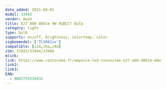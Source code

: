 ```yaml
---
date_added: 2021-04-01
model: 33943
vendor: AwoX
title: E27 A60 806lm 9W RGBCCT Bulb
category: light
type: bulb
supports: on/off, brightness, colortemp, color
zigbeemodel: ['TLSR82xx']
compatible: [z2m,zha,z4d]
z2m: 33943/33944/33946
mlink: 
link: https://www.castorama.fr/ampoule-led-connectee-e27-a60-806lm-60w-rvb-et-blanc-chaud-a-blanc-froid-couleur-variable-awox/9002759339432_CAFR.prd
link2: 
link3: 
EAN: 
  - 9002759339432
---
```

